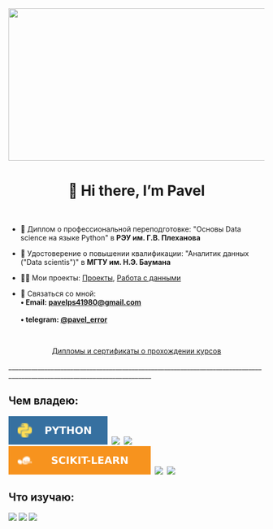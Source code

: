 <div align="center">
  <img src="https://media1.giphy.com/media/lbcLMX9B6sTsGjUmS3/giphy.gif?cid=ecf05e47dto868qwuxsv6xe1qs6z4pgik2pypahz9wm76j5u&ep=v1_gifs_related&rid=giphy.gif&ct=g" width="600" height="300"/>
</div>

<div id="header" align="center">
  <h1>👋 Hi there, I’m Pavel</h1>
  
<br> 
  
<div id="header" align="left">  
  
- 🌱 Диплом о профессиональной переподготовке: "Основы Data science на языке Python" в **РЭУ им. Г.В. Плеханова**
- 🌱 Удостоверение о повышении квалификации: "Аналитик данных ("Data scientis")" в **МГТУ им. Н.Э. Баумана**

- 👨‍💻 Мои проекты: [Проекты](https://github.com/PavelAlexee/Data_science_projects), [Работа с данными](https://github.com/PavelAlexee/data_processing)

- 💬 Связаться со мной:<br> **• Email: pavelps41980@gmail.com**<br>
<br> **• telegram: [@pavel_error](https://t.me/pavel_error)**<br> 
 <br> 
<p align="center"> <a href="https://github.com/PavelAlexee/diplomas-certificates">Дипломы и сертификаты о прохождении курсов</a></p>  
__________________________________________________________________________________________________________________________

<div id="header" align="left">
  <h2>Чем владею:</h2>
  <img src="https://github.com/GaakDasha/GaakDasha/blob/main/Python.svg" title="python"/>&nbsp;
  <img src="https://img.shields.io/badge/pandas-%23150458.svg?style=for-the-badge&logo=pandas&logoColor=white" />&nbsp;
  <img src="https://img.shields.io/badge/numpy-%23013243.svg?style=for-the-badge&logo=numpy&logoColor=white" />&nbsp;
  <img src="https://github.com/GaakDasha/GaakDasha/blob/main/Scikit-learn.svg" title="scikit-learn"/>&nbsp;
  <img src="https://img.shields.io/badge/Plotly-%233F4F75.svg?style=for-the-badge&logo=plotly&logoColor=white" />&nbsp;
  <img src="https://img.shields.io/badge/mysql-%2300f.svg?style=for-the-badge&logo=mysql&logoColor=white" />&nbsp;

<div id="header" align="left">
  <h2>Что изучаю:</h2> 
  <img src="https://img.shields.io/badge/TensorFlow-%23FF6F00.svg?style=for-the-badge&logo=TensorFlow&logoColor=white" />
  <img src="https://img.shields.io/badge/PyTorch-%23EE4C2C.svg?style=for-the-badge&logo=PyTorch&logoColor=white" />
  <img src="https://img.shields.io/badge/Keras-%23D00000.svg?style=for-the-badge&logo=Keras&logoColor=white" />
  
  
 
 

 
  
<!---
PavelAlexee/PavelAlexee is a ✨ special ✨ repository because its `README.md` (this file) appears on your GitHub profile.
You can click the Preview link to take a look at your changes.
--->
